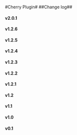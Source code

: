 #Cherry Plugin#
##Change log##

#### v2.0.1 ###

#### v1.2.6 ####

#### v1.2.5 ####

#### v1.2.4 ####

#### v1.2.3 ####

#### v1.2.2 ####

#### v1.2.1 ####

#### v1.2 ####

#### v1.1 ####

#### v1.0 ####

#### v0.1 ####
